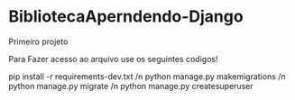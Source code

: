 # BibliotecaAperndendo-Django
Primeiro projeto



Para Fazer acesso ao arquivo use os seguintes codigos!





pip install -r requirements-dev.txt /n
python manage.py makemigrations /n
python manage.py migrate /n
python manage.py createsuperuser
